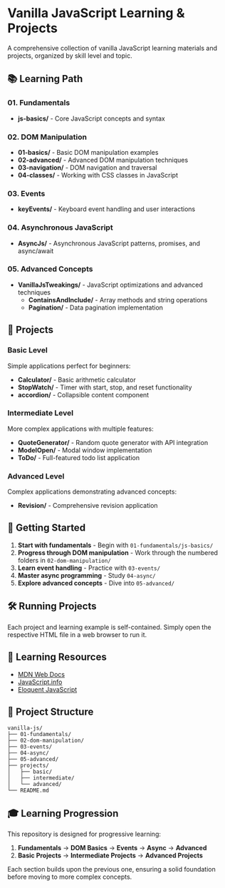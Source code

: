 # Vanilla JavaScript Learning & Projects

A comprehensive collection of vanilla JavaScript learning materials and projects, organized by skill level and topic.

## 📚 Learning Path

### 01. Fundamentals

- **js-basics/** - Core JavaScript concepts and syntax

### 02. DOM Manipulation

- **01-basics/** - Basic DOM manipulation examples
- **02-advanced/** - Advanced DOM manipulation techniques
- **03-navigation/** - DOM navigation and traversal
- **04-classes/** - Working with CSS classes in JavaScript

### 03. Events

- **keyEvents/** - Keyboard event handling and user interactions

### 04. Asynchronous JavaScript

- **AsyncJs/** - Asynchronous JavaScript patterns, promises, and async/await

### 05. Advanced Concepts

- **VanillaJsTweakings/** - JavaScript optimizations and advanced techniques
  - **ContainsAndInclude/** - Array methods and string operations
  - **Pagination/** - Data pagination implementation

## 🚀 Projects

### Basic Level

Simple applications perfect for beginners:

- **Calculator/** - Basic arithmetic calculator
- **StopWatch/** - Timer with start, stop, and reset functionality
- **accordion/** - Collapsible content component

### Intermediate Level

More complex applications with multiple features:

- **QuoteGenerator/** - Random quote generator with API integration
- **ModelOpen/** - Modal window implementation
- **ToDo/** - Full-featured todo list application

### Advanced Level

Complex applications demonstrating advanced concepts:

- **Revision/** - Comprehensive revision application

## 🎯 Getting Started

1. **Start with fundamentals** - Begin with `01-fundamentals/js-basics/`
2. **Progress through DOM manipulation** - Work through the numbered folders in `02-dom-manipulation/`
3. **Learn event handling** - Practice with `03-events/`
4. **Master async programming** - Study `04-async/`
5. **Explore advanced concepts** - Dive into `05-advanced/`

## 🛠️ Running Projects

Each project and learning example is self-contained. Simply open the respective HTML file in a web browser to run it.

## 📖 Learning Resources

- [MDN Web Docs](https://developer.mozilla.org/en-US/docs/Web/JavaScript)
- [JavaScript.info](https://javascript.info/)
- [Eloquent JavaScript](https://eloquentjavascript.net/)

## 📁 Project Structure

```
vanilla-js/
├── 01-fundamentals/
├── 02-dom-manipulation/
├── 03-events/
├── 04-async/
├── 05-advanced/
├── projects/
│   ├── basic/
│   ├── intermediate/
│   └── advanced/
└── README.md
```

## 🎓 Learning Progression

This repository is designed for progressive learning:

1. **Fundamentals** → **DOM Basics** → **Events** → **Async** → **Advanced**
2. **Basic Projects** → **Intermediate Projects** → **Advanced Projects**

Each section builds upon the previous one, ensuring a solid foundation before moving to more complex concepts.
